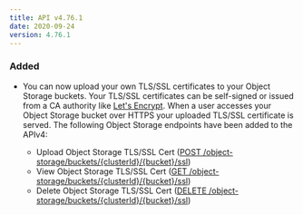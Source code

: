 ```yaml
---
title: API v4.76.1
date: 2020-09-24
version: 4.76.1
---
```


### Added

- You can now upload your own TLS/SSL certificates to your Object Storage buckets. Your TLS/SSL certificates can be self-signed or issued from a CA authority like [Let's Encrypt](https://letsencrypt.org/). When a user accesses your Object Storage bucket over HTTPS your uploaded TLS/SSL certificate is served. The following Object Storage endpoints have been added to the APIv4:

    - Upload Object Storage TLS/SSL Cert ([POST /object-storage/buckets/{clusterId}/{bucket}/ssl](/docs/api/object-storage/#object-storage-tlsssl-cert-upload))
    - View Object Storage TLS/SSL Cert ([GET /object-storage/buckets/{clusterId}/{bucket}/ssl](/docs/api/object-storage/#object-storage-tlsssl-cert-view))
    - Delete Object Storage TLS/SSL Cert ([DELETE /object-storage/buckets/{clusterId}/{bucket}/ssl](/docs/api/object-storage/#object-storage-tlsssl-cert-delete))
